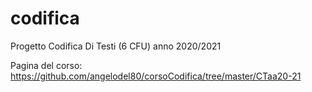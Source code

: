 # codifica

Progetto Codifica Di Testi (6 CFU) anno 2020/2021

Pagina del corso: https://github.com/angelodel80/corsoCodifica/tree/master/CTaa20-21
